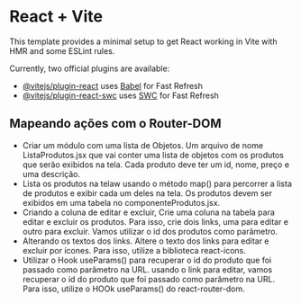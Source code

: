 # React + Vite

This template provides a minimal setup to get React working in Vite with HMR and some ESLint rules.

Currently, two official plugins are available:

- [@vitejs/plugin-react](https://github.com/vitejs/vite-plugin-react/blob/main/packages/plugin-react/README.md) uses [Babel](https://babeljs.io/) for Fast Refresh
- [@vitejs/plugin-react-swc](https://github.com/vitejs/vite-plugin-react-swc) uses [SWC](https://swc.rs/) for Fast Refresh

## Mapeando ações com o Router-DOM 
- Criar um módulo com uma lista de Objetos. Um arquivo de nome ListaProdutos.jsx que vai conter uma lista de objetos com os produtos que serão exibidos na tela. Cada produto deve ter um id, nome, preço e uma descrição.
- Lista os produtos na telaw usando o método map() para percorrer a lista de produtos e exibir cada um deles na tela. Os produtos devem ser exibidos em uma tabela no componenteProdutos.jsx.
-  Criando a coluna de editar e excluir, Crie uma coluna na tabela para editar e excluir os produtos. Para isso, crie dois links, uma para editar e outro para excluir. Vamos utilizar o id dos produtos como parâmetro.
- Alterando os textos dos links. Altere o texto dos links para editar e excluir por ícones. Para isso, utilize a biblioteca react-icons.
- Utilizar o Hook useParams() para recuperar o id do produto que foi passado como parâmetro na URL. usando o link para editar, vamos recuperar o id do produto que foi passado como parâmetro na URL. Para isso, utilize o HOOk useParams() do react-router-dom.
